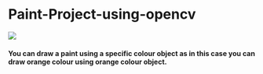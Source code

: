 # Paint-Project-using-opencv
<img src="https://github.com/Rajatkul1998/Paint-Project-using-opencv/blob/master/Screenshot%20(87).png?raw=true">
<h4>You can draw a paint using a specific colour object as in this case you can draw orange colour using orange colour object.</h4>
